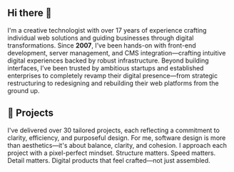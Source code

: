 ## Hi there 👋

I'm a creative technologist with over 17 years of experience crafting individual web solutions and guiding businesses through digital transformations. Since **2007**, I’ve been hands-on with front-end development, server management, and CMS integration—crafting intuitive digital experiences backed by robust infrastructure. Beyond building interfaces, I’ve been trusted by ambitious startups and established enterprises to completely revamp their digital presence—from strategic restructuring to redesigning and rebuilding their web platforms from the ground up.

## 💼 Projects
I've delivered over 30 tailored projects, each reflecting a commitment to clarity, efficiency, and purposeful design. For me, software design is more than aesthetics—it's about balance, clarity, and cohesion. I approach each project with a pixel-perfect mindset. Structure matters. Speed matters. Detail matters. Digital products that feel crafted—not just assembled.



<!--
**cdnik/cdnik** is a ✨ _special_ ✨ repository because its `README.md` (this file) appears on your GitHub profile.

Here are some ideas to get you started:

- 🔭 I’m currently working on ...
- 🌱 I’m currently learning ...
- 👯 I’m looking to collaborate on ...
- 🤔 I’m looking for help with ...
- 💬 Ask me about ...
- 📫 How to reach me: ...
- 😄 Pronouns: ...
- ⚡ Fun fact: ...
-->
